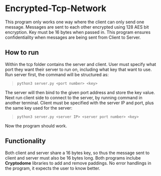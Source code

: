 # Encrypted-Tcp-Network
This program only works one way where the client can only send one message. Messages are sent to each other encrypted using 128 AES bit encryption. Key must be 16 bytes when passed in. This program ensures confidentiality when messages are being sent from Client to Server. 

## How to run
Within the tcp folder contains the server and client. User must specify what port they want their server to run on, including what key that want to use. Run server first, the command will be structured as: 
> `python3 server.py <port number> <key>` 
> 
The server will then bind to the given port address and store the key value. Next run client side to connect to the server, by running command in another terminal. Client must be specified with the server IP and port, plus the same key used for the server: 
> `python3 server.py <server IP> <server port number> <key>` 
>
Now the program should work. 

## Functionality 
Both client and server share a 16 bytes key, so thus the message sent to client and server must also be 16 bytes long. Both programs inclube **Cryptodome** libraries to add and remove paddings. No error handlings in the program, it expects the user to know better. 
